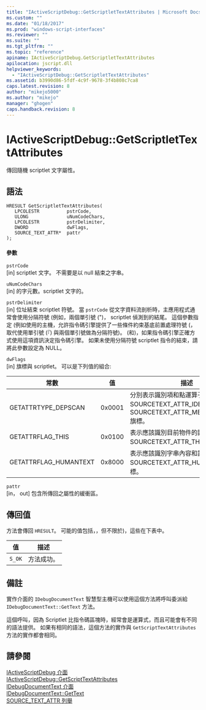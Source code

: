 ```yaml
---
title: "IActiveScriptDebug::GetScriptletTextAttributes | Microsoft Docs"
ms.custom: ""
ms.date: "01/18/2017"
ms.prod: "windows-script-interfaces"
ms.reviewer: ""
ms.suite: ""
ms.tgt_pltfrm: ""
ms.topic: "reference"
apiname: IActiveScriptDebug.GetScriptletTextAttributes
apilocation: jscript.dll
helpviewer_keywords: 
  - "IActiveScriptDebug::GetScriptletTextAttributes"
ms.assetid: b3990d86-5fdf-4c9f-9678-3f4b808c7ca8
caps.latest.revision: 8
author: "mikejo5000"
ms.author: "mikejo"
manager: "ghogen"
caps.handback.revision: 8
---
```

# IActiveScriptDebug::GetScriptletTextAttributes
傳回隨機 scriptlet 文字屬性。  
  
## 語法  
  
```  
HRESULT GetScriptletTextAttributes(  
   LPCOLESTR          pstrCode,  
   ULONG              uNumCodeChars,  
   LPCOLESTR          pstrDelimiter,  
   DWORD              dwFlags,  
   SOURCE_TEXT_ATTR*  pattr  
);  
```  
  
#### 參數  
 `pstrCode`  
 \[in\] scriptlet 文字。  不需要是以 null 結束之字串。  
  
 `uNumCodeChars`  
 \[in\] 的字元數。scriptlet 文字的。  
  
 `pstrDelimiter`  
 \[in\] 位址結束 scriptlet 符號。  當 `pstrCode` 從文字資料流剖析時，主應用程式通常會使用分隔符號 \(例如，兩個單引號 \("\)， scriptlet 偵測到的結尾。  這個參數指定 \(例如使用的主機，允許指令碼引擎提供了一些條件約束基底前置處理符號 \(，取代使用單引號 \(『\) 與兩個單引號做為分隔符號\)。  \(和\)，如果指令碼引擎正確方式使用這項資訊決定指令碼引擎。  如果未使用分隔符號 scriptlet 指令的結束，請將此參數設定為 NULL。  
  
 `dwFlags`  
 \[in\] 旗標與 scriptlet。  可以是下列值的組合:  
  
|常數|值|描述|  
|--------|-------|--------|  
|GETATTRTYPE\_DEPSCAN|0x0001|分別表示識別項和點運算子應該識別與 SOURCETEXT\_ATTR\_IDENTIFIER，並 SOURCETEXT\_ATTR\_MEMBERLOOKUP 旗標。|  
|GETATTRFLAG\_THIS|0x0100|表示應該識別目前物件的識別項與 SOURCETEXT\_ATTR\_THIS 旗標。|  
|GETATTRFLAG\_HUMANTEXT|0x8000|表示應該識別字串內容和註解文字 SOURCETEXT\_ATTR\_HUMANTEXT 旗標。|  
  
 `pattr`  
 \[in， out\] 包含所傳回之屬性的緩衝區。  
  
## 傳回值  
 方法會傳回 `HRESULT`。  可能的值包括，，但不限於\)，這些在下表中。  
  
|值|描述|  
|-------|--------|  
|`S_OK`|方法成功。|  
  
## 備註  
 實作介面的 `IDebugDocumentText` 智慧型主機可以使用這個方法將呼叫委派給 `IDebugDocumentText::GetText` 方法。  
  
 這個呼叫，因為 Scriptlet 比指令碼區塊時，經常會是運算式，而且可能會有不同的語法提供。  如果有相同的語法，這個方法的實作與 `GetScriptTextAttributes` 方法的實作都會相同。  
  
## 請參閱  
 [IActiveScriptDebug 介面](../../winscript/reference/iactivescriptdebug-interface.md)   
 [IActiveScriptDebug::GetScriptTextAttributes](../../winscript/reference/iactivescriptdebug-getscripttextattributes.md)   
 [IDebugDocumentText 介面](../../winscript/reference/idebugdocumenttext-interface.md)   
 [IDebugDocumentText::GetText](../../winscript/reference/idebugdocumenttext-gettext.md)   
 [SOURCE\_TEXT\_ATTR 列舉](../../winscript/reference/source-text-attr-enumeration.md)